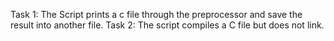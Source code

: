 Task 1: The Script prints a c file through the preprocessor and save the result into another file.
Task 2: The script compiles a C file but does not link.
